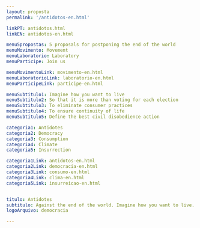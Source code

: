```yaml
---
layout: proposta
permalink: '/antidotos-en.html'

linkPT: antidotos.html
linkEN: antidotos-en.html

menu5propostas: 5 proposals for postponing the end of the world
menuMovimento: Movement
menuLaboratorio: Laboratory
menuParticipe: Join us

menuMovimentoLink: movimento-en.html
menuLaboratorioLink: laboratorio-en.html
menuParticipeLink: participe-en.html 

menuSubtitulo1: Imagine how you want to live
menuSubtitulo2: So that it is more than voting for each election
menuSubtitulo3: To eliminate consumer practices
menuSubtitulo4: To ensure continuity of life
menuSubtitulo5: Define the best civil disobedience action

categoria1: Antidotes
categoria2: Democracy
categoria3: Consumption
categoria4: Climate
categoria5: Insurrection

categoria1Link: antidotos-en.html
categoria2Link: democracia-en.html
categoria3Link: consumo-en.html
categoria4Link: clima-en.html
categoria5Link: insurreicao-en.html


titulo: Antidotes
subtitulo: Against the end of the world. Imagine how you want to live. (Dare! Dream, create, defy your own imagination.)
logoArquivo: democracia

---
```

